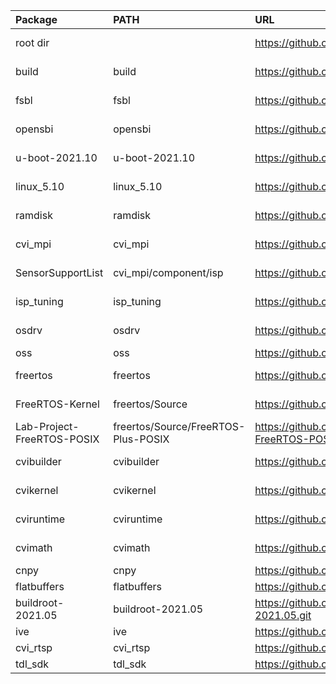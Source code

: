 
| Package                    | PATH                                | URL                                                      | Branch        | Commit       |
|:---------------------------|:------------------------------------|:---------------------------------------------------------|:--------------|:-------------|
| root dir                   |                                     | https://github.com/sophgo/sophpi.git                     | sg200x-evb    | 8f92b59      |
| build                      | build                               | https://github.com/sophgo/build.git                      | sg200x-dev    | bbf2cf1      |
| fsbl                       | fsbl                                | https://github.com/sophgo/fsbl.git                       | sg200x-dev    | c42e7f6      |
| opensbi                    | opensbi                             | https://github.com/sophgo/opensbi.git                    | sg200x-dev    | ab9b8f8      |
| u-boot-2021.10             | u-boot-2021.10                      | https://github.com/sophgo/u-boot-2021.10.git             | sg200x-dev    | 433b269a04   |
| linux_5.10                 | linux_5.10                          | https://github.com/sophgo/linux_5.10.git                 | sg200x-dev    | 479119bd153b |
| ramdisk                    | ramdisk                             | https://github.com/sophgo/ramdisk.git                    | sg200x-dev    | 8bf2a74      |
| cvi_mpi                    | cvi_mpi                             | https://github.com/sophgo/cvi_mpi.git                    | sg200x-dev    | 47cfe1b      |
| SensorSupportList          | cvi_mpi/component/isp               | https://github.com/sophgo/SensorSupportList.git          | sg200x-dev    | 7e900fc      |
| isp_tuning                 | isp_tuning                          | https://github.com/sophgo/isp_tuning.git                 | sg200x-dev    | 96731d1      |
| osdrv                      | osdrv                               | https://github.com/sophgo/osdrv.git                      | sg200x-dev    | 38e84f3      |
| oss                        | oss                                 | https://github.com/sophgo/oss.git                        | master        | a9d88d3      |
| freertos                   | freertos                            | https://github.com/sophgo/freertos.git                   | sg200x-dev    | eb9faf5fe    |
| FreeRTOS-Kernel            | freertos/Source                     | https://github.com/sophgo/FreeRTOS-Kernel.git            | sg200x-dev    | d52c1b6e6    |
| Lab-Project-FreeRTOS-POSIX | freertos/Source/FreeRTOS-Plus-POSIX | https://github.com/sophgo/Lab-Project-FreeRTOS-POSIX.git | sg200x-dev    | 5042bfd      |
| cvibuilder                 | cvibuilder                          | https://github.com/sophgo/cvibuilder.git                 | sg200x-dev    | 4309f2a      |
| cvikernel                  | cvikernel                           | https://github.com/sophgo/cvikernel.git                  | sg200x-dev    | 9f1f57a      |
| cviruntime                 | cviruntime                          | https://github.com/sophgo/cviruntime.git                 | sg200x-dev    | 3f49386      |
| cvimath                    | cvimath                             | https://github.com/sophgo/cvimath.git                    | sg200x-dev    | ce8705f      |
| cnpy                       | cnpy                                | https://github.com/sophgo/cnpy.git                       | tpu           | 2f56f4c      |
| flatbuffers                | flatbuffers                         | https://github.com/sophgo/flatbuffers.git                | master        | 6da1cf7      |
| buildroot-2021.05          | buildroot-2021.05                   | https://github.com/sophgo/buildroot-2021.05.git          | sg200x-dev    | 5b7acd1b     |
| ive                        | ive                                 | https://github.com/sophgo/ive.git                        | master        | 87cf68f      |
| cvi_rtsp                   | cvi_rtsp                            | https://github.com/sophgo/cvi_rtsp.git                   | master        | 3ef7aca      |
| tdl_sdk                    | tdl_sdk                             | https://github.com/sophgo/tdl_sdk.git                    | master        | 2e43b6e6     |
